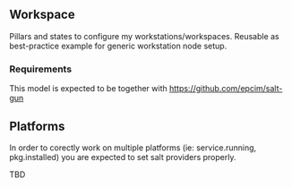 
## Workspace
Pillars and states to configure my workstations/workspaces.
Reusable as best-practice example for generic workstation node setup. 

### Requirements
This model is expected to be together with https://github.com/epcim/salt-gun

## Platforms

In order to corectly work on multiple platforms (ie: service.running, pkg.installed)
you are expected to set salt providers properly.

   TBD
   
